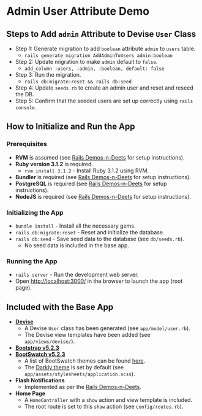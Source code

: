 # Admin User Attribute Demo

## Steps to Add `admin` Attribute to Devise `User` Class

- Step 1: Generate migration to add `boolean` attribute `admin` to `users` table.
  - `rails generate migration AddAdminToUsers admin:boolean`
- Step 2: Update migration to make `admin` default to `false`.
  - `add_column :users, :admin, :boolean, default: false`
- Step 3: Run the migration.
  - `rails db:migrate:reset && rails db:seed`
- Step 4: Update `seeds.rb` to create an admin user and reset and reseed the DB.
- Step 5: Confirm that the seeded users are set up correctly using `rails console`.

## How to Initialize and Run the App

### Prerequisites

- **RVM** is assumed (see [Rails Demos-n-Deets](https://rails-demos-n-deets-2023.herokuapp.com/demos/development-environment) for setup instructions).
- **Ruby version 3.1.2** is required.
  - `rvm install 3.1.2` - Install Ruby 3.1.2 using RVM.
- **Bundler** is required (see [Rails Demos-n-Deets](https://rails-demos-n-deets-2023.herokuapp.com/demos/development-environment) for setup instructions).
- **PostgreSQL** is required  (see [Rails Demos-n-Deets](https://rails-demos-n-deets-2023.herokuapp.com/demos/development-environment) for setup instructions).
- **NodeJS** is required (see [Rails Demos-n-Deets](https://rails-demos-n-deets-2023.herokuapp.com/demos/development-environment) for setup instructions).

### Initializing the App

- `bundle install` - Install all the necessary gems.
- `rails db:migrate:reset` - Reset and initialize the database.
- `rails db:seed` - Save seed data to the database (see `db/seeds.rb`).
  - No seed data is included in the base app.

### Running the App

- `rails server` - Run the development web server.
- Open <http://localhost:3000/> in the browser to launch the app (root page).

## Included with the Base App

- **[Devise](https://github.com/heartcombo/devise#readme)**
  - A Devise `User` class has been generated (see `app/model/user.rb`).
  - The Devise view templates have been added (see `app/views/devise/`).
- **[Bootstrap v5.2.3](https://getbootstrap.com/docs/5.2/getting-started/introduction/)**
- **[BootSwatch v5.2.3](https://bootswatch.com/)**
  - A list of BootSwatch themes can be found [here](https://bootswatch.com/).
  - The [Darkly theme](https://bootswatch.com/darkly/) is set by default (see `app/assets/stylesheets/application.scss`).
- **Flash Notifications**
  - Implemented as per the [Rails Demos-n-Deets](https://rails-demos-n-deets-2023.herokuapp.com/deets/flash-notifications).
- **Home Page**
  - A `HomeController` with a `show` action and view template is included.
  - The root route is set to this `show` action (see `config/routes.rb`).
